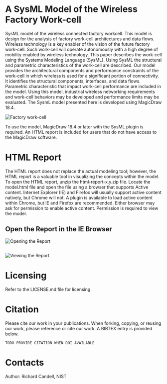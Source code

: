 # A SysML Model of the Wireless Factory Work-cell
SysML model of the wireless connected factory workcell.  This model is design for the analysis of factory work-cell architectures and data flows.  Wireless technology is a key enabler of the vision of the future factory work-cell. Such work-cell will operate autonomously with a high degree of mobility enabled by wireless technology.  This paper describes the work-cell using the Systems Modeling Language (SysML).  Using SysML the structural and parametric characteristics of the work-cell are described. Our model provides the architectural components and performance constraints of the work-cell in which wireless is used for a significant portion of connectivity. It identifies the structural components, interfaces, and data flows. Parametric characteristic that impact work-cell performance are included in the model.  Using this model, industrial wireless networking requirements and work-cell behaviors may be developed and performance limits may be evaluated.  The SysmL model presented here is developed using MagicDraw 18.4.


![Factory work-cell](https://github.com/rcandell/wireless-factory-sysml/readme-images/robotics-workcell.jpg)

To use the model, MagicDraw 18.4 or later with the SysML plugin is required.  An HTML report is included for users that do not have access to the MagicDraw software.

# HTML Report
The HTML report does not replace the actual modeling tool; however, the HTML report is a valuable tool in visualizing the concepts within the model.  To open the HTML report, unzip the html-report-x.y.zip file.  Locate the model.html file and open the file using a browser that supports Active content.  Internet Explorer (IE) and Firefox will usually support active content natively, but Chrome will not.  A plugin is available to load active content within Chrome, but IE and Firefox are recommended. Either browser may ask for permission to enable active content.  Permission is required to view the model.

## Open the Report in the IE Browser
![Opening the Report](https://github.com/rcandell/wireless-factory-sysml/readme-images/html-report-1.png)

## 
![Viewing the Report](https://github.com/rcandell/wireless-factory-sysml/readme-images/html-report-2.png)


# Licensing
Refer to the LICENSE.md file for licensing.

# Citation
Please cite our work in your publications.  When forking, copying, or reusing our work, please reference or cite our work.  A BIBTEX entry is provided below.
```
TODO PROVIDE CITATION WHEN DOI AVAILABLE
```

# Contacts
Author: Richard Candell, NIST 

